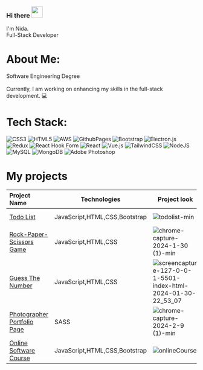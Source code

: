 ### Hi there <img src="https://user-images.githubusercontent.com/42378118/110234147-e3259600-7f4e-11eb-95be-0c4047144dea.gif" width="30"><br>

I'm Nida.<br>Full-Stack Developer
</br>

# About Me:

Software Engineering Degree <br><br>Currently, I am working on enhancing my skills in the full-stack development. :computer:

# Tech Stack:

![CSS3](https://img.shields.io/badge/css3-%231572B6.svg?style=for-the-badge&logo=css3&logoColor=white) ![HTML5](https://img.shields.io/badge/html5-%23E34F26.svg?style=for-the-badge&logo=html5&logoColor=white) ![AWS](https://img.shields.io/badge/AWS-%23FF9900.svg?style=for-the-badge&logo=amazon-aws&logoColor=white) ![GithubPages](https://img.shields.io/badge/github%20pages-121013?style=for-the-badge&logo=github&logoColor=white) ![Bootstrap](https://img.shields.io/badge/bootstrap-%238511FA.svg?style=for-the-badge&logo=bootstrap&logoColor=white) ![Electron.js](https://img.shields.io/badge/Electron-191970?style=for-the-badge&logo=Electron&logoColor=white) ![Redux](https://img.shields.io/badge/redux-%23593d88.svg?style=for-the-badge&logo=redux&logoColor=white) ![React Hook Form](https://img.shields.io/badge/React%20Hook%20Form-%23EC5990.svg?style=for-the-badge&logo=reacthookform&logoColor=white) ![React](https://img.shields.io/badge/react-%2320232a.svg?style=for-the-badge&logo=react&logoColor=%2361DAFB) ![Vue.js](https://img.shields.io/badge/vue.js-%2335495e.svg?style=for-the-badge&logo=vuedotjs&logoColor=%234FC08D) ![TailwindCSS](https://img.shields.io/badge/tailwindcss-%2338B2AC.svg?style=for-the-badge&logo=tailwind-css&logoColor=white) ![NodeJS](https://img.shields.io/badge/node.js-6DA55F?style=for-the-badge&logo=node.js&logoColor=white) ![MySQL](https://img.shields.io/badge/mysql-%2300000f.svg?style=for-the-badge&logo=mysql&logoColor=white) ![MongoDB](https://img.shields.io/badge/MongoDB-%234ea94b.svg?style=for-the-badge&logo=mongodb&logoColor=white) ![Adobe Photoshop](https://img.shields.io/badge/adobe%20photoshop-%2331A8FF.svg?style=for-the-badge&logo=adobe%20photoshop&logoColor=white)

<!-- Proudly created with GPRM ( https://gprm.itsvg.in ) -->
# My projects
  Project Name       |Technologies     |Project look          |Source Codes       
:-------------------------|-------------------------|-------------------------|-------------------------
[Todo List](https://nidakasap.github.io/todo-list-JS/)| JavaScript,HTML,CSS,Bootstrap |![todolist-min](https://github.com/nidakasap/todo-list-JS/assets/150368632/6d279409-8d83-41b8-9190-8268b513de2f)|[Source Code](https://github.com/nidakasap/todo-list-JS)
[Rock-Paper-Scissors Game](https://nidakasap.github.io/rock-paper-scissors-game/)| JavaScript,HTML,CSS |![chrome-capture-2024-1-30 (1)-min](https://github.com/nidakasap/rock-paper-scissors-game/assets/150368632/662ed7dc-0ca4-4b9f-959a-3e19adbd86e6)|[Source Code](https://github.com/nidakasap/rock-paper-scissors-game)
[Guess The Number](https://nidakasap.github.io/guess-the-number-game/)| JavaScript,HTML,CSS |![screencapture-127-0-0-1-5501-index-html-2024-01-30-22_53_07](https://github.com/nidakasap/guess-the-number-game/assets/150368632/5ac9d359-1f62-41e6-a051-c269a1862440)|[Source Code](https://github.com/nidakasap/guess-the-number-game)
[Photographer Portfolio Page](https://github.com/nidakasap/SASS_Project_Photographer-Portfolio)| SASS |![chrome-capture-2024-2-9 (1)-min](https://github.com/nidakasap/nidakasap/assets/150368632/a327b5f1-d76d-4b3e-9970-b711d70e58a6)|[Source Code](https://nidakasap.github.io/SASS_Project_Photographer-Portfolio/)
[Online Software Course](https://nidakasap.github.io/online-software-course/)| JavaScript,HTML,CSS,Bootstrap |![onlineCourse](https://github.com/nidakasap/nidakasap/assets/150368632/6f4cbdfa-84dd-4e6a-8b3b-ee1520a30bef)|[Source Code](https://github.com/nidakasap/online-software-course)


